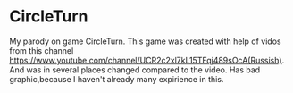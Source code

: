 # CircleTurn
My parody on game CircleTurn.
This game was created with help of vidos from this channel https://www.youtube.com/channel/UCR2c2xl7kL15TFqj489sOcA(Russish).
And was in several places changed compared to the video.
Has bad graphic,because I haven't already many expirience in this.
